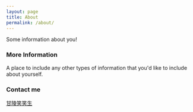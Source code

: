 ```yaml
---
layout: page
title: About
permalink: /about/
---
```


Some information about you!

### More Information

A place to include any other types of information that you'd like to include about yourself.

### Contact me

[甘陵笑笑生](mailto:wanglei8898@gmail.com)
